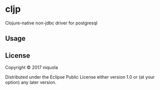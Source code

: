 # cljp

Clojure-native non-jdbc driver for postgresql

## Usage

## License

Copyright © 2017 niquola

Distributed under the Eclipse Public License either version 1.0 or (at
your option) any later version.
